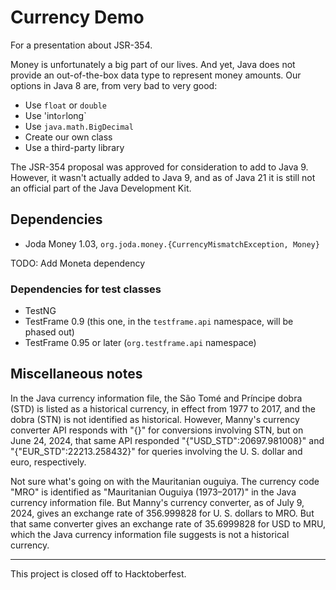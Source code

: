 # Currency Demo

For a presentation about JSR-354.

Money is unfortunately a big part of our lives. And yet, Java does not provide 
an out-of-the-box data type to represent money amounts. Our options in Java 8 
are, from very bad to very good:

* Use `float` or `double`
* Use 'int` or `long`
* Use `java.math.BigDecimal`
* Create our own class
* Use a third-party library

The JSR-354 proposal was approved for consideration to add to Java 9. However, 
it wasn't actually added to Java 9, and as of Java 21 it is still not an 
official part of the Java Development Kit.

## Dependencies

* Joda Money 1.03, `org.joda.money.{CurrencyMismatchException, Money}`

TODO: Add Moneta dependency

### Dependencies for test classes

* TestNG
* TestFrame 0.9 (this one, in the `testframe.api` namespace, will be phased out)
* TestFrame 0.95 or later (`org.testframe.api` namespace)

## Miscellaneous notes

In the Java currency information file, the S&atilde;o Tom&eacute; and 
Pr&iacute;ncipe dobra (STD) is listed as a historical currency, in effect from 
1977 to 2017, and the dobra (STN) is not identified as historical. However, 
Manny's currency converter API responds with "\{\}" for conversions involving 
STN, but on June 24, 2024, that same API responded "\{"USD_STD":20697.981008\}" 
and "\{"EUR_STD":22213.258432\}" for queries involving the U.&nbsp;S. dollar and 
euro, respectively.

Not sure what's going on with the Mauritanian ouguiya. The currency code "MRO" 
is identified as "Mauritanian Ouguiya (1973–2017)" in the Java currency 
information file. But Manny's currency converter, as of July 9, 2024, gives an 
exchange rate of 356.999828 for U.&nbsp;S. dollars to MRO. But that same 
converter gives an exchange rate of 35.6999828 for USD to MRU, which the Java 
currency information file suggests is not a historical currency.

----

This project is closed off to Hacktoberfest.
